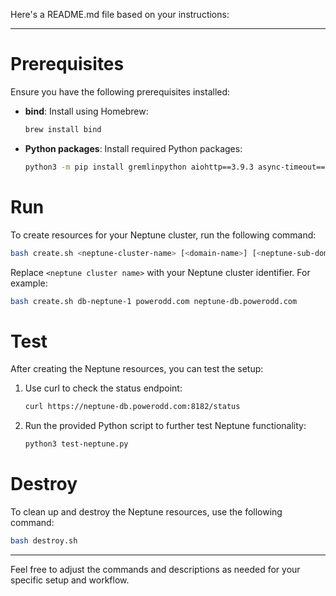 Here's a README.md file based on your instructions:

---

# Prerequisites

Ensure you have the following prerequisites installed:

- **bind**: Install using Homebrew:
  ```bash
  brew install bind
  ```

- **Python packages**: Install required Python packages:
  ```bash
  python3 -m pip install gremlinpython aiohttp==3.9.3 async-timeout==4.0.3
  ```

# Run

To create resources for your Neptune cluster, run the following command:

```bash
bash create.sh <neptune-cluster-name> [<domain-name>] [<neptune-sub-domain>]
```

Replace `<neptune cluster name>` with your Neptune cluster identifier. For example:

```bash
bash create.sh db-neptune-1 powerodd.com neptune-db.powerodd.com
```

# Test

After creating the Neptune resources, you can test the setup:

1. Use curl to check the status endpoint:
   ```bash
   curl https://neptune-db.powerodd.com:8182/status
   ```

2. Run the provided Python script to further test Neptune functionality:
   ```bash
   python3 test-neptune.py
   ```

# Destroy

To clean up and destroy the Neptune resources, use the following command:

```bash
bash destroy.sh
```

---

Feel free to adjust the commands and descriptions as needed for your specific setup and workflow.